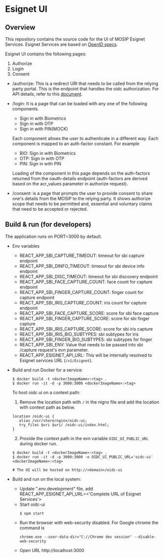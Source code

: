 # Esignet UI

## Overview

This repository contains the source code for the UI of MOSIP Esignet Services.
Esignet Services are based on [OpenID specs](https://openid.net/specs/openid-connect-core-1_0.html).

Esignet UI contains the following pages:

1. Authorize
2. Login
3. Consent

- /authorize:
  This is a redirect URI that needs to be called from the relying party portal. This is the endpoint that handles the oidc authorization. For API details, refer to this [document](https://mosip.stoplight.io/docs/identity-provider/85f761d237115-authorization-endpoint).

- /login:
  It is a page that can be loaded with any one of the following components.

  - Sign in with Biometrics
  - Sign in with OTP
  - Sign in with PIN(MOCK)

  Each component allows the user to authenticate in a different way. Each component is mapped to an auth-factor constant.
  For example

  - BIO: Sign in with Biometrics
  - OTP: Sign in with OTP
  - PIN: Sign in with PIN

  Loading of the component in this page depends on the auth-factors returned from the oauth-details endpoint (auth-factors are derived based on the acr_values parameter in authorize request).

- /consent: is a page that prompts the user to provide consent to share one's details from the MOSIP to the relying party. It shows authorize scope that needs to be permitted and, essential and voluntary claims that need to be accepted or rejected.

## Build & run (for developers)

The application runs on PORT=3000 by default.

- Env variables

  - REACT_APP_SBI_CAPTURE_TIMEOUT: timeout for sbi capture endpoint
  - REACT_APP_SBI_DINFO_TIMEOUT: timeout for sbi device info endpoint
  - REACT_APP_SBI_DISC_TIMEOUT: timeout for sbi discovery endpoint
  - REACT_APP_SBI_FACE_CAPTURE_COUNT: face count for capture endpoint
  - REACT_APP_SBI_FINGER_CAPTURE_COUNT: finger count for capture endpoint
  - REACT_APP_SBI_IRIS_CAPTURE_COUNT: iris count for capture endpoint
  - REACT_APP_SBI_FACE_CAPTURE_SCORE: score for sbi face capture
  - REACT_APP_SBI_FINGER_CAPTURE_SCORE: score for sbi finger capture
  - REACT_APP_SBI_IRIS_CAPTURE_SCORE: score for sbi iris capture
  - REACT_APP_SBI_IRIS_BIO_SUBTYPES: sbi subtypes for iris
  - REACT_APP_SBI_FINGER_BIO_SUBTYPES: sbi subtypes for finger
  - REACT_APP_SBI_ENV: Value that needs to be passed into sbi /capture request's evn parameter.
  - REACT_APP_ESIGNET_API_URL: This will be internally resolved to Esignet services URL (`/v1/Esignet`).
- Build and run Docker for a service:

  ```
  $ docker build -t <dockerImageName>:<tag> .
  $ docker run -it -d -p 3000:3000 <dockerImageName>:<tag>
  ```
  To host oidc ui on a context path: 
  1. Remove the location path with `/` in the nignx file and add the location with context path as below.
    ```
    location /oidc-ui {
       alias /usr/share/nginx/oidc-ui;
       try_files $uri $uri/ /oidc-ui/index.html;
    }
    ```
  2. Provide the context path in the evn variable `OIDC_UI_PUBLIC_URL` during docker run.
  ```
  $ docker build -t <dockerImageName>:<tag> .
  $ docker run -it -d -p 3000:3000 -e OIDC_UI_PUBLIC_URL='oidc-ui' <dockerImageName>:<tag>

  # The UI will be hosted on http://<domain>/oidc-ui
  ```
  

- Build and run on the local system:
  - Update ".env.development" file, add REACT_APP_ESIGNET_API_URL=<'Complete URL of Esignet Services'>
  - Start oidc-ui
    ```
    $ npm start
    ```
  - Run the browser with web-security disabled. For Google chrome the command is
    ```
    chrome.exe --user-data-dir="C://Chrome dev session" --disable-web-security
    ```
  - Open URL http://localhost:3000